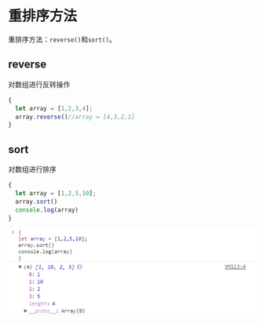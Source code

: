 # 重排序方法

重排序方法：`reverse()`和`sort()`。

## reverse

对数组进行反转操作

```javascript
{
  let array = [1,2,3,4];
  array.reverse()//array = [4,3,2,1]
}
```

## sort

对数组进行排序

```javascript
{
  let array = [1,2,5,10];
  array.sort()
  console.log(array)
}
```

![](../../../.gitbook/assets/sort.png)

